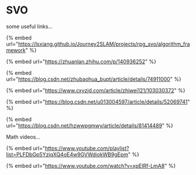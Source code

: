 # SVO

some useful links...

{% embed url="https://lsxiang.github.io/Journey2SLAM/projects/rpg_svo/algorithm_framework" %}

{% embed url="https://zhuanlan.zhihu.com/p/140936252" %}

{% embed url="https://blog.csdn.net/zhubaohua_bupt/article/details/74911000" %}

{% embed url="https://www.cxyzjd.com/article/zhiwei121/103030372" %}

{% embed url="https://blog.csdn.net/u013004597/article/details/52069741" %}

{% embed url="https://blog.csdn.net/hzwwpgmwy/article/details/81414489" %}

Math videos...

{% embed url="https://www.youtube.com/playlist?list=PLFDbGp5YzjqXQ4oE4w9GVWdiokWB9gEpm" %}

{% embed url="https://www.youtube.com/watch?v=xpEIRf-LmA8" %}
